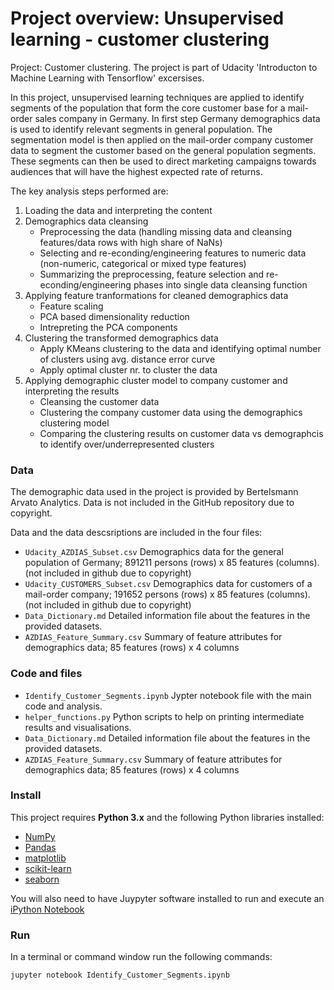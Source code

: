 # Project overview: Unsupervised learning - customer clustering
Project: Customer clustering. The project is part of Udacity 'Introducton to Machine Learning with Tensorflow' excersises. 

In this project, unsupervised learning techniques are applied to identify segments of the population that form the core customer base for a mail-order sales company in Germany. In first step Germany demographics data is used to identify relevant segments in general population. The segmentation model is then applied on the mail-order company customer data to segment the customer based on the general population segments. These segments can then be used to direct marketing campaigns towards audiences that will have the highest expected rate of returns.

The key analysis steps performed are:
1. Loading the data and interpreting the content
2. Demographics data cleansing
	- Preprocessing the data (handling missing data and cleansing features/data rows with high share of NaNs) 
	- Selecting and re-econding/engineering features to numeric data (non-numeric, categorical or mixed type features)
	- Summarizing the preprocessing, feature selection and re-econding/engineering phases into single data cleansing function
3. Applying feature tranformations for cleaned demographics data
	- Feature scaling
	- PCA based dimensionality reduction
	- Intrepreting the PCA components
4. Clustering the transformed demographics data
    - Apply KMeans clustering to the data and identifying optimal number of clusters using avg. distance error curve
	- Apply optimal cluster nr. to cluster the data
5. Applying demographic cluster model to company customer and interpreting the results
	- Cleansing the customer data 
	- Clustering the company customer data using the demographics clustering model
	- Comparing the clustering results on customer data vs demographcis to identify over/underrepresented clusters

### Data

The demographic data used in the project is provided by Bertelsmann Arvato Analytics. Data is not included in the GitHub repository due to copyright. 

Data and the data descsriptions are included in the four files:
- `Udacity_AZDIAS_Subset.csv` Demographics data for the general population of Germany; 891211 persons (rows) x 85 features (columns). (not included in github due to copyright)
- `Udacity_CUSTOMERS_Subset.csv` Demographics data for customers of a mail-order company; 191652 persons (rows) x 85 features (columns). (not included in github due to copyright)
- `Data_Dictionary.md` Detailed information file about the features in the provided datasets.
- `AZDIAS_Feature_Summary.csv` Summary of feature attributes for demographics data; 85 features (rows) x 4 columns


### Code and files

- `Identify_Customer_Segments.ipynb` Jypter notebook file with the main code and analysis. 
- `helper_functions.py` Python scripts to help on printing intermediate results and visualisations.
- `Data_Dictionary.md` Detailed information file about the features in the provided datasets.
- `AZDIAS_Feature_Summary.csv` Summary of feature attributes for demographics data; 85 features (rows) x 4 columns

### Install

This project requires **Python 3.x** and the following Python libraries installed:

- [NumPy](http://www.numpy.org/)
- [Pandas](http://pandas.pydata.org)
- [matplotlib](http://matplotlib.org/)
- [scikit-learn](http://scikit-learn.org/stable/)
- [seaborn](https://seaborn.pydata.org/)

You will also need to have Juypyter software installed to run and execute an [iPython Notebook](http://ipython.org/notebook.html)

### Run

In a terminal or command window run the following commands:

```bash
jupyter notebook Identify_Customer_Segments.ipynb
```  
